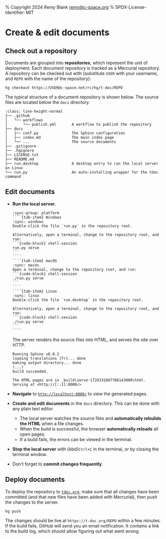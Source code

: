 % Copyright 2024 Remy Blank <remy@c-space.org>
% SPDX-License-Identifier: MIT

# Create & edit documents

## Check out a repository

Documents are grouped into **repositories**, which represent the unit of
deployment. Each document repository is tracked as a Mercurial repository. A
repository can be checked out with (substitute `USER` with your username, and
`REPO` with the name of the repository):

```{code-block} shell-session
hg checkout https://USER@c-space.net/rc/hg/t-doc/REPO
```

The typical structure of a document repository is shown below. The source files
are located below the `docs` directory.

```{code-block}
:class: line-height-normal
├── .github
│   └── workflows
│       └── publish.yml       A workflow to publish the repository
├── docs
│   ├── conf.py               The Sphinx configuration
│   ├── index.md              The main index page
│   └── ...                   The source documents
├── .gitignore
├── .hgignore
├── LICENSE.txt
├── README.md
├── run.desktop               A desktop entry to run the local server on Linux
└── run.py                    An auto-installing wrapper for the tdoc command
```

## Edit documents

- **Run the local server.**

  `````{tab-set}
  :sync-group: platform
  ````{tab-item} Windows
  :sync: windows
  Double-click the file `run.py` in the repository root.

  Alternatively, open a terminal, change to the repository root, and run:
  ```{code-block} shell-session
  run.py serve
  ```
  ````
  ````{tab-item} macOS
  :sync: macos
  Open a terminal, change to the repository root, and run:
  ```{code-block} shell-session
  ./run.py serve
  ```
  ````
  ````{tab-item} Linux
  :sync: linux
  Double-click the file `run.desktop` in the repository root.

  Alternatively, open a terminal, change to the repository root, and run:
  ```{code-block} shell-session
  ./run.py serve
  ```
  ````
  `````

  The server renders the source files into HTML, and serves the site over HTTP.

  ```{code-block} text
  Running Sphinx v8.0.2
  loading translations [fr]... done
  making output directory... done
  (...)
  build succeeded.

  The HTML pages are in _build\serve-1724331687766143000\html.
  Serving at <http://[::1]:8000/>
  ```

- **Navigate** to [`http://localhost:8000/`](http://localhost:8000/) to view the
  generated pages.

- **Create and edit documents** in the `docs` directory. This can be done with
  any plain text editor.
  - The local server watches the source files and **automatically rebulids the
  HTML** when a file changes.
  - When the build is successful, the browser **automatically reloads** all open
    pages.
  - If a build fails, the errors can be viewed in the terminal.

- **Stop the local server** with {kbd}`Ctrl+C` in the terminal, or by closing
  the terminal window.

- Don't forget to **commit changes frequently**.

## Deploy documents

To deploy the repository to [`tdoc.org`](https://t-doc.org), make sure that all
changes have been committed (and that new files have been added with Mercurial),
then push the changes to the server.

```{code-block} shell-session
hg push
```

The changes should be live at `https://t-doc.org/REPO` within a few minutes. If
the build fails, GitHub will send you an email notification. It contains a link
to the build log, which should allow figuring out what went wrong.
